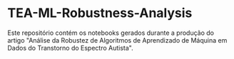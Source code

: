 # TEA-ML-Robustness-Analysis
Este repositório contém os notebooks gerados durante a produção do artigo "Análise da Robustez de Algoritmos de Aprendizado de Máquina em Dados do Transtorno do Espectro Autista".
